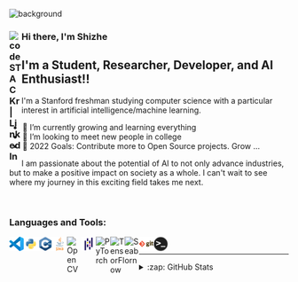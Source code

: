 ![background](https://user-images.githubusercontent.com/61113049/148996938-8254bda6-ece3-4188-bb4e-2f20c2c7ab3d.png)

### Hi there, I'm Shizhe [<img align="left" alt="codeSTACKr | LinkedIn" width="22px" src="https://cdn.jsdelivr.net/npm/simple-icons@v3/icons/linkedin.svg" />][linkedin]


## I'm a Student, Researcher, Developer, and AI Enthusiast!!
I'm a Stanford freshman studying computer science with a particular interest in artificial intelligence/machine learning.

- 🌱 I’m currently growing and learning everything
- 👯 I’m looking to meet new people in college
- 🥅 2022 Goals: Contribute more to Open Source projects. Grow ...

I am passionate about the potential of AI to not only advance industries, but to make a positive impact on society as a whole. I can't wait to see where my journey in this exciting field takes me next.

<br />

### Languages and Tools:

<img align="left" alt="Visual Studio Code" width="26px" src="https://raw.githubusercontent.com/github/explore/80688e429a7d4ef2fca1e82350fe8e3517d3494d/topics/visual-studio-code/visual-studio-code.png" />
<img align="left" alt="Python" width="26px" src="https://raw.githubusercontent.com/github/explore/80688e429a7d4ef2fca1e82350fe8e3517d3494d/topics/python/python.png" />
<img align="left" alt="C++" width="26px" src="https://raw.githubusercontent.com/github/explore/80688e429a7d4ef2fca1e82350fe8e3517d3494d/topics/cpp/cpp.png" />
<img align="left" alt="Java" width="26px" src="https://raw.githubusercontent.com/github/explore/80688e429a7d4ef2fca1e82350fe8e3517d3494d/topics/java/java.png" />
<img align="left" alt="OpenCV" width="26px" src="https://www.vectorlogo.zone/logos/opencv/opencv-icon.svg" />
<img align="left" alt="Pandas" width="26px" src="https://raw.githubusercontent.com/devicons/devicon/2ae2a900d2f041da66e950e4d48052658d850630/icons/pandas/pandas-original.svg" />
<img align="left" alt="PyTorch" width="26px" src="https://www.vectorlogo.zone/logos/pytorch/pytorch-icon.svg" />
<img align="left" alt="TensorFlow" width="26px" src="https://www.vectorlogo.zone/logos/tensorflow/tensorflow-icon.svg" />
<img align="left" alt="Seaborn" width="26px" src="https://seaborn.pydata.org/_images/logo-mark-lightbg.svg" />
<img align="left" alt="Git" width="26px" src="https://raw.githubusercontent.com/github/explore/80688e429a7d4ef2fca1e82350fe8e3517d3494d/topics/git/git.png" />
<img align="left" alt="Terminal" width="26px" src="https://raw.githubusercontent.com/github/explore/80688e429a7d4ef2fca1e82350fe8e3517d3494d/topics/terminal/terminal.png" />
<br />

---

<details>
  <summary>:zap: GitHub Stats</summary>

  [![Shizhe's GitHub stats](https://github-readme-stats.vercel.app/api?username=h3seas0n)](https://github.com/h3seas0n/github-readme-stats)

</details>

[linkedin]: https://www.linkedin.com/in/shizhehe/
